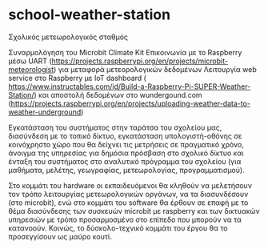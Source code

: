 # school-weather-station
Σχολικός μετεωρολογικός σταθμός

Συναρμολόγηση του Microbit Climate Kit
Επικοινωνία με το Raspberry μέσω UART (https://projects.raspberrypi.org/en/projects/microbit-meteorologist) για μεταφορά μετεορολογικών δεδομένων
Λειτουργία web service στο Raspberry με IoT dashboard ( https://www.instructables.com/id/Build-a-Raspberry-Pi-SUPER-Weather-Station/) και αποστολή δεδομένων στο wundergound.com (https://projects.raspberrypi.org/en/projects/uploading-weather-data-to-weather-underground)

Εγκατάσταση του συστήματος στην ταράτσα του σχολείου μας, διασύνδεση με το τοπικό δίκτυο, εγκατάσταση υπολογιστή-οθόνης σε κοινόχρηστο χώρο που θα δείχνει τις μετρήσεις σε πραγματικό χρόνο, άνοιγμα της υπηρεσίας για δημόσια πρόσβαση στο σχολικό δίκτυο και ένταξη του συστήματος στο αναλυτικό πρόγραμμα του σχολείου (για μαθήματα, μελέτης, γεωγραφίας, μετεωρολογίας, προγραμματισμού).

Στο κομμάτι του hardware οι εκπαιδευόμενοι θα κληθούν να μελετήσουν τον τρόπο λειτουργίας μετεωρολογικών οργάνων, να τα διασυνδέσουν (στο microbit), ενώ στο κομμάτι του software θα έρθουν σε επαφή με το θέμα διασύνδεσης των συσκευών microbit με raspberry και των δικτυακών υπηρεσιών με τρόπο προσαρμοσμένο στο επίπεδο που μπορούν να τα κατανοούν. Κοινώς, το δύσκολο-τεχνικό κομμάτι του έργου θα το προσεγγίσουν ως μαύρο κουτί.
